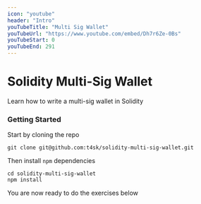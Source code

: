 ```yaml
---
icon: "youtube"
header: "Intro"
youTubeTitle: "Multi Sig Wallet"
youTubeUrl: "https://www.youtube.com/embed/Dh7r6Ze-0Bs"
youTubeStart: 0
youTubeEnd: 291
---
```


# Solidity Multi-Sig Wallet

Learn how to write a multi-sig wallet in Solidity

### Getting Started

Start by cloning the repo

```shell
git clone git@github.com:t4sk/solidity-multi-sig-wallet.git
```

Then install `npm` dependencies

```shell
cd solidity-multi-sig-wallet
npm install
```

You are now ready to do the exercises below
